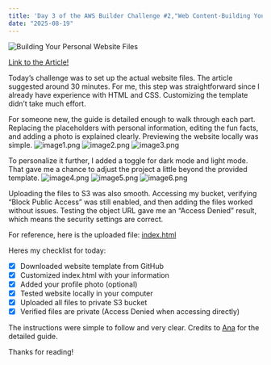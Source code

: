 ```yaml
---
title: 'Day 3 of the AWS Builder Challenge #2,"Web Content-Building Your Personal Website Files" '
date: "2025-08-19"
---
```

![Building Your Personal Website Files](https://prod-assets.cosmic.aws.dev/a/31TrDCjeYPfUqFxel8lprTlXpOM/free.webp)

[Link to the Article!](https://builder.aws.com/content/31ThrABgcO4mtCqmNsgAdYOUaEa/web-content-building-your-personal-website-files)

Today’s challenge was to set up the actual website files. The article suggested around 30 minutes. For me, this step was straightforward since I already have experience with HTML and CSS. Customizing the template didn’t take much effort.

For someone new, the guide is detailed enough to walk through each part. Replacing the placeholders with personal information, editing the fun facts, and adding a photo is explained clearly. Previewing the website locally was simple.
![image1.png](/images/aws-3-1.png)
![image2.png](/images/aws-3-2.png)
![image3.png](/images/aws-3-3.png)

To personalize it further, I added a toggle for dark mode and light mode. That gave me a chance to adjust the project a little beyond the provided template.
![image4.png](/images/aws-3-4.png)
![image5.png](/images/aws-3-5.png)
![image6.png](/images/aws-3-6.png)

Uploading the files to S3 was also smooth. Accessing my bucket, verifying “Block Public Access” was still enabled, and then adding the files worked without issues. Testing the object URL gave me an “Access Denied” result, which means the security settings are correct. 

For reference, here is the uploaded file: [index.html](https://mywebpageps.s3.eu-north-1.amazonaws.com/index.html)

Heres my checklist for today:

- [x] Downloaded website template from GitHub
- [x] Customized index.html with your information
- [x] Added your profile photo (optional)
- [x] Tested website locally in your computer
- [x] Uploaded all files to private S3 bucket
- [x] Verified files are private (Access Denied when accessing directly)

The instructions were simple to follow and very clear. Credits to [Ana](https://builder.aws.com/community/@ana) for the detailed guide.

Thanks for reading!
